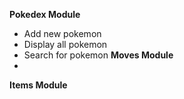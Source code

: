 
**Pokedex Module**
- Add new pokemon
- Display all pokemon
- Search for pokemon
**Moves Module**
- 
**Items Module**
